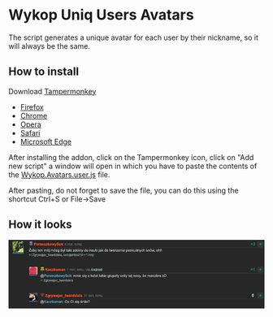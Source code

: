 # Wykop Uniq Users Avatars

The script generates a unique avatar for each user by their nickname, so it will always be the same.

## How to install

Download [Tampermonkey](https://www.tampermonkey.net)

- [Firefox](https://addons.mozilla.org/en-US/firefox/addon/tampermonkey/)
- [Chrome](https://chrome.google.com/webstore/detail/tampermonkey/dhdgffkkebhmkfjojejmpbldmpobfkfo)
- [Opera](https://addons.opera.com/en/extensions/details/tampermonkey-beta/)
- [Safari](https://apps.apple.com/us/app/tampermonkey/id1482490089?mt=12)
- [Microsoft Edge](https://microsoftedge.microsoft.com/addons/detail/tampermonkey/iikmkjmpaadaobahmlepeloendndfphd)

After installing the addon, click on the Tampermonkey icon, click on "Add new script" a window will open in which you have to paste the contents of the [Wykop.Avatars.user.js](https://raw.githubusercontent.com/skorotkiewicz/wykop-uniq-avatar/main/Wykop.Avatars.user.js) file.

After pasting, do not forget to save the file, you can do this using the shortcut Ctrl+S or File->Save

## How it looks

![screenshot](screenshot.png)
